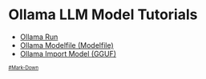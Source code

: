 # Ollama LLM Model Tutorials
* [Ollama Run](https://github.com/danishdyna/LLM/blob/main/Ollama-Run.md)
* [Ollama Modelfile (Modelfile)](https://github.com/danishdyna/LLM/blob/main/Ollama-Modelfile.md)
* [Ollama Import Model (GGUF)](https://github.com/danishdyna/LLM/blob/main/LLM-IMPORT.md)

<sub><sub>
[#Mark-Down](https://daringfireball.net/projects/markdown/)
